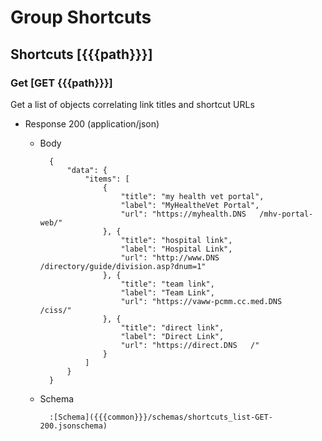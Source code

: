 # Group Shortcuts

## Shortcuts [{{{path}}}]

### Get [GET {{{path}}}]

Get a list of objects correlating link titles and shortcut URLs

+ Response 200 (application/json)

    + Body

            {
                "data": {
                    "items": [
                        {
                            "title": "my health vet portal",
                            "label": "MyHealtheVet Portal",
                            "url": "https://myhealth.DNS   /mhv-portal-web/"
                        }, {
                            "title": "hospital link",
                            "label": "Hospital Link",
                            "url": "http://www.DNS   /directory/guide/division.asp?dnum=1"
                        }, {
                            "title": "team link",
                            "label": "Team Link",
                            "url": "https://vaww-pcmm.cc.med.DNS   /ciss/"
                        }, {
                            "title": "direct link",
                            "label": "Direct Link",
                            "url": "https://direct.DNS   /"
                        }
                    ]
                }
            }

    + Schema

            :[Schema]({{{common}}}/schemas/shortcuts_list-GET-200.jsonschema)



